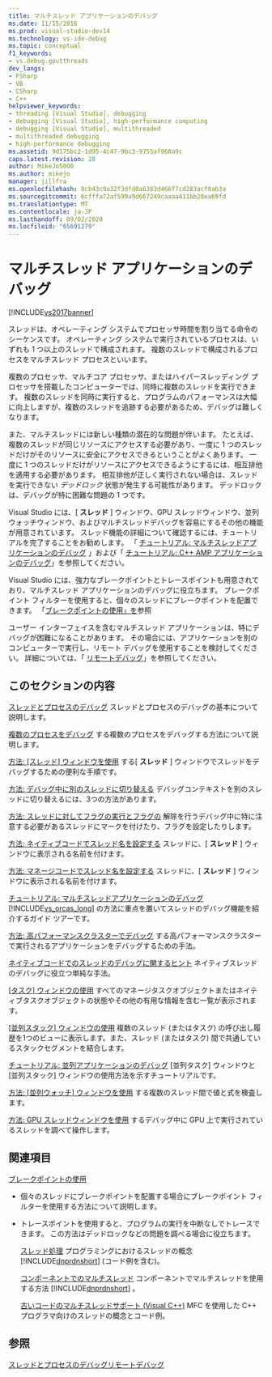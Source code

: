 ```yaml
---
title: マルチスレッド アプリケーションのデバッグ
ms.date: 11/15/2016
ms.prod: visual-studio-dev14
ms.technology: vs-ide-debug
ms.topic: conceptual
f1_keywords:
- vs.debug.gputthreads
dev_langs:
- FSharp
- VB
- CSharp
- C++
helpviewer_keywords:
- threading [Visual Studio], debugging
- debugging [Visual Studio], high-performance computing
- debugging [Visual Studio], multithreaded
- multithreaded debugging
- high-performance debugging
ms.assetid: 9d175bc2-1d95-4c47-9bc3-9755af968a9c
caps.latest.revision: 28
author: MikeJo5000
ms.author: mikejo
manager: jillfra
ms.openlocfilehash: 8cb43c9a32f3dfd0a6383d466f7cd283acf0ab3a
ms.sourcegitcommit: 6cfffa72af599a9d667249caaaa411bb28ea69fd
ms.translationtype: MT
ms.contentlocale: ja-JP
ms.lasthandoff: 09/02/2020
ms.locfileid: "65691279"
---
```

# <a name="debug-multithreaded-applications-in-visual-studio"></a>マルチスレッド アプリケーションのデバッグ
[!INCLUDE[vs2017banner](../includes/vs2017banner.md)]

スレッドは、オペレーティング システムでプロセッサ時間を割り当てる命令のシーケンスです。 オペレーティング システムで実行されているプロセスは、いずれも 1 つ以上のスレッドで構成されます。 複数のスレッドで構成されるプロセスをマルチスレッド プロセスといいます。

 複数のプロセッサ、マルチコア プロセッサ、またはハイパースレッディング プロセッサを搭載したコンピューターでは、同時に複数のスレッドを実行できます。 複数のスレッドを同時に実行すると、プログラムのパフォーマンスは大幅に向上しますが、複数のスレッドを追跡する必要があるため、デバッグは難しくなります。

 また、マルチスレッドには新しい種類の潜在的な問題が伴います。 たとえば、複数のスレッドが同じリソースにアクセスする必要があり、一度に 1 つのスレッドだけがそのリソースに安全にアクセスできるということがよくあります。 一度に 1 つのスレッドだけがリソースにアクセスできるようにするには、相互排他を適用する必要があります。 相互排他が正しく実行されない場合は、スレッドを実行できない *デッドロック* 状態が発生する可能性があります。 デッドロックは、デバッグが特に困難な問題の 1 つです。

 Visual Studio には、[ **スレッド** ] ウィンドウ、GPU スレッドウィンドウ、並列ウォッチウィンドウ、およびマルチスレッドデバッグを容易にするその他の機能が用意されています。 スレッド機能の詳細について確認するには、チュートリアルを完了することをお勧めします。 「 [チュートリアル: マルチスレッドアプリケーションのデバッグ](../debugger/walkthrough-debugging-a-multithreaded-application.md) 」および「 [チュートリアル: C++ AMP アプリケーションのデバッグ](https://msdn.microsoft.com/library/40e92ecc-f6ba-411c-960c-b3047b854fb5)」を参照してください。

 Visual Studio には、強力なブレークポイントとトレースポイントも用意されており、マルチスレッド アプリケーションのデバッグに役立ちます。 ブレークポイント フィルターを使用すると、個々のスレッドにブレークポイントを配置できます。 「[ブレークポイントの使用」を](../debugger/using-breakpoints.md)参照

 ユーザー インターフェイスを含むマルチスレッド アプリケーションは、特にデバッグが困難になることがあります。 その場合には、アプリケーションを別のコンピューターで実行し、リモート デバッグを使用することを検討してください。 詳細については、「 [リモートデバッグ](../debugger/remote-debugging.md)」を参照してください。

## <a name="in-this-section"></a>このセクションの内容
 [スレッドとプロセスのデバッグ](../debugger/debug-threads-and-processes.md) スレッドとプロセスのデバッグの基本について説明します。

 [複数のプロセスをデバッグ](../debugger/debug-multiple-processes.md) する複数のプロセスをデバッグする方法について説明します。

 [方法: [スレッド] ウィンドウを使用](../debugger/how-to-use-the-threads-window.md) する[ **スレッド** ] ウィンドウでスレッドをデバッグするための便利な手順です。

 [方法: デバッグ中に別のスレッドに切り替える](../debugger/how-to-switch-to-another-thread-while-debugging.md) デバッグコンテキストを別のスレッドに切り替えるには、3つの方法があります。

 [方法: スレッドに対してフラグの実行とフラグの](../debugger/how-to-flag-and-unflag-threads.md) 解除を行うデバッグ中に特に注意する必要があるスレッドにマークを付けたり、フラグを設定したりします。

 [方法: ネイティブコードでスレッド名を設定する](../debugger/how-to-set-a-thread-name-in-native-code.md) スレッドに、[ **スレッド** ] ウィンドウに表示される名前を付けます。

 [方法: マネージコードでスレッド名を設定する](../debugger/how-to-set-a-thread-name-in-managed-code.md) スレッドに、[ **スレッド** ] ウィンドウに表示される名前を付けます。

 [チュートリアル: マルチスレッドアプリケーションのデバッグ](../debugger/walkthrough-debugging-a-multithreaded-application.md)
[!INCLUDE[vs_orcas_long](../includes/vs-orcas-long-md.md)] の方法に重点を置いてスレッドのデバッグ機能を紹介するガイド ツアーです。

 [方法: 高パフォーマンスクラスターでデバッグ](../debugger/how-to-debug-on-a-high-performance-cluster.md) する高パフォーマンスクラスターで実行されるアプリケーションをデバッグするための手法。

 [ネイティブコードでのスレッドのデバッグに関するヒント](../debugger/tips-for-debugging-threads-in-native-code.md) ネイティブスレッドのデバッグに役立つ単純な手法。

 [[タスク] ウィンドウの使用](../debugger/using-the-tasks-window.md) すべてのマネージタスクオブジェクトまたはネイティブタスクオブジェクトの状態やその他の有用な情報を含む一覧が表示されます。

 [[並列スタック] ウィンドウの使用](../debugger/using-the-parallel-stacks-window.md) 複数のスレッド (またはタスク) の呼び出し履歴を1つのビューに表示します。また、スレッド (またはタスク) 間で共通しているスタックセグメントを結合します。

 [チュートリアル: 並列アプリケーションのデバッグ](../debugger/walkthrough-debugging-a-parallel-application.md) [並列タスク] ウィンドウと [並列スタック] ウィンドウの使用方法を示すチュートリアルです。

 [方法: [並列ウォッチ] ウィンドウを使用](../debugger/how-to-use-the-parallel-watch-window.md) する複数のスレッド間で値と式を検査します。

 [方法: GPU スレッドウィンドウを使用](../debugger/how-to-use-the-gpu-threads-window.md) するデバッグ中に GPU 上で実行されているスレッドを調べて操作します。

## <a name="related-sections"></a>関連項目

[ブレークポイントの使用](../debugger/using-breakpoints.md)
- 個々のスレッドにブレークポイントを配置する場合にブレークポイント フィルターを使用する方法について説明します。

- トレースポイントを使用すると、プログラムの実行を中断なしでトレースできます。 この方法はデッドロックなどの問題を調べる場合に役立ちます。

  [スレッド処理](https://msdn.microsoft.com/library/7b46a7d9-c6f1-46d1-a947-ae97471bba87) プログラミングにおけるスレッドの概念 [!INCLUDE[dnprdnshort](../includes/dnprdnshort-md.md)] (コード例を含む)。

  [コンポーネントでのマルチスレッド](https://msdn.microsoft.com/library/2fc31e68-fb71-4544-b654-0ce720478779) コンポーネントでマルチスレッドを使用する方法 [!INCLUDE[dnprdnshort](../includes/dnprdnshort-md.md)] 。

  [古いコードのマルチスレッドサポート (Visual C++)](https://msdn.microsoft.com/library/24425b1f-5031-4c6b-aac7-017115a40e7c) MFC を使用した C++ プログラマ向けのスレッドの概念とコード例。

## <a name="see-also"></a>参照
 [スレッドとプロセスのデバッグ](../debugger/debug-threads-and-processes.md)[リモートデバッグ](../debugger/remote-debugging.md)
